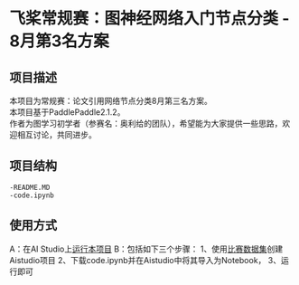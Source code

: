 # 飞桨常规赛：图神经网络入门节点分类 - 8月第3名方案

## 项目描述
本项目为常规赛：论文引用网络节点分类8月第三名方案。
</br>本项目基于PaddlePaddle2.1.2。
</br>作者为图学习初学者（参赛名：奥利给的团队），希望能为大家提供一些思路，欢迎相互讨论，共同进步。

## 项目结构
```
-README.MD
-code.ipynb
```
## 使用方式
A：在AI Studio上[运行本项目](https://aistudio.baidu.com/aistudio/usercenter)
B：包括如下三个步骤：
  1、使用[比赛数据集](https://aistudio.baidu.com/aistudio/datasetdetail/61620)创建Aistudio项目
  2、下载code.ipynb并在Aistudio中将其导入为Notebook，
  3、运行即可
